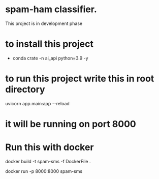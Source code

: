 # spam-ham classifier. 
This project is in development phase 

# to install this project 
- conda crate -n ai_api python=3.9 -y

# to run this project write this in root directory 

uvicorn app.main:app --reload 

# it will be running on port 8000 

# Run this with docker 

docker build -t spam-sms -f DockerFile .

docker run -p 8000:8000 spam-sms